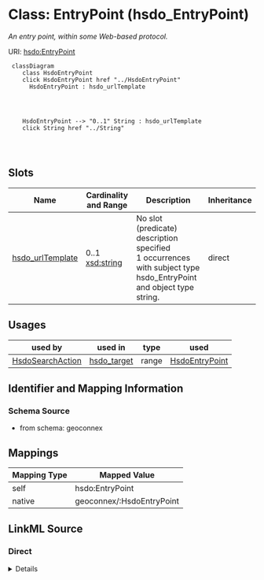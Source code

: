 

# Class: EntryPoint (hsdo_EntryPoint)


_An entry point, within some Web-based protocol._





URI: [hsdo:EntryPoint](http://schema.org/EntryPoint)






```mermaid
 classDiagram
    class HsdoEntryPoint
    click HsdoEntryPoint href "../HsdoEntryPoint"
      HsdoEntryPoint : hsdo_urlTemplate
        
          
    
    
    HsdoEntryPoint --> "0..1" String : hsdo_urlTemplate
    click String href "../String"

        
      
```




<!-- no inheritance hierarchy -->


## Slots

| Name | Cardinality and Range | Description | Inheritance |
| ---  | --- | --- | --- |
| [hsdo_urlTemplate](../slots/hsdo_urlTemplate.md) | 0..1 <br/> [xsd:string](xsd:string) | No slot (predicate) description specified <br/> 1 occurrences with subject type hsdo_EntryPoint and object type string. | direct |





## Usages

| used by | used in | type | used |
| ---  | --- | --- | --- |
| [HsdoSearchAction](../classes/HsdoSearchAction.md) | [hsdo_target](../slots/hsdo_target.md) | range | [HsdoEntryPoint](../classes/HsdoEntryPoint.md) |






## Identifier and Mapping Information







### Schema Source


* from schema: geoconnex




## Mappings

| Mapping Type | Mapped Value |
| ---  | ---  |
| self | hsdo:EntryPoint |
| native | geoconnex/:HsdoEntryPoint |







## LinkML Source

<!-- TODO: investigate https://stackoverflow.com/questions/37606292/how-to-create-tabbed-code-blocks-in-mkdocs-or-sphinx -->

### Direct

<details>
```yaml
name: hsdo_EntryPoint
conforms_to: No schema conformance document specified
description: An entry point, within some Web-based protocol.
title: EntryPoint
notes:
- Class with 1 occurrences.
from_schema: geoconnex
rank: 1000
slots:
- hsdo_urlTemplate
class_uri: hsdo:EntryPoint

```
</details>

### Induced

<details>
```yaml
name: hsdo_EntryPoint
conforms_to: No schema conformance document specified
description: An entry point, within some Web-based protocol.
title: EntryPoint
notes:
- Class with 1 occurrences.
from_schema: geoconnex
rank: 1000
attributes:
  hsdo_urlTemplate:
    name: hsdo_urlTemplate
    description: No slot (predicate) description specified
    comments:
    - 1 occurrences with subject type hsdo_EntryPoint and object type string.
    examples:
    - description: hsdo_EntryPoint → string
      object:
        example_object: https://internetofwater.org/?s={search_term_string}
        example_predicate: hsdo:urlTemplate
        example_subject: https://gleaner.io/xid/genid/cktr9ekip8ta6ev27pk0
    from_schema: geoconnex
    rank: 1000
    slot_uri: hsdo:urlTemplate
    alias: hsdo_urlTemplate
    owner: hsdo_EntryPoint
    domain_of:
    - hsdo_EntryPoint
    range: string
class_uri: hsdo:EntryPoint

```
</details>